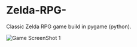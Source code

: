 # Zelda-RPG-
Classic Zelda RPG game build in pygame (python).




![Game ScreenShot 1](https://user-images.githubusercontent.com/97904433/216546268-4fe5d0cb-27f2-40d9-8e61-56c6f7abbd93.png)
